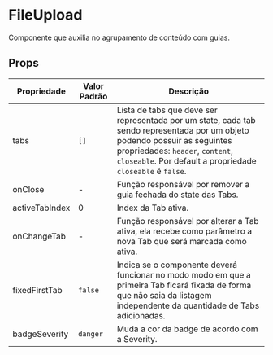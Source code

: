 # FileUpload

Componente que auxilia no agrupamento de conteúdo com guias.

## Props

| Propriedade    | Valor Padrão | Descrição                                                                                                                                                                                                                     |
| -------------- | ------------ | ----------------------------------------------------------------------------------------------------------------------------------------------------------------------------------------------------------------------------- |
| tabs           | `[]`         | Lista de tabs que deve ser representada por um state, cada tab sendo representada por um objeto podendo possuir as seguintes propriedades: `header`, `content`, `closeable`. Por default a propriedade `closeable` é `false`. |
| onClose        | -            | Função responsável por remover a guia fechada do state das Tabs.                                                                                                                                                              |
| activeTabIndex | 0            | Index da Tab ativa.                                                                                                                                                                                                           |
| onChangeTab    | -            | Função responsável por alterar a Tab ativa, ela recebe como parâmetro a nova Tab que será marcada como ativa.                                                                                                                 |
| fixedFirstTab  | `false`      | Indica se o componente deverá funcionar no modo modo em que a primeira Tab ficará fixada de forma que não saia da listagem independente da quantidade de Tabs adicionadas.                                                    |
| badgeSeverity  | `danger`     | Muda a cor da badge de acordo com a Severity.                                                                                                                                                                                 |
